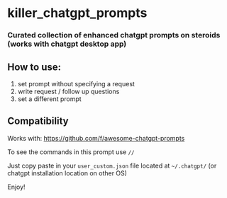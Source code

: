 # killer_chatgpt_prompts
### Curated collection of enhanced chatgpt prompts on steroids (works with chatgpt desktop app)
## How to use:
1. set prompt without specifying a request
2. write request / follow up questions
3. set a different prompt

## Compatibility
Works with: https://github.com/f/awesome-chatgpt-prompts

To see the commands in this prompt use `//`

Just copy paste in your `user_custom.json` file located at `~/.chatgpt/` (or chatgpt installation location on other OS)

Enjoy!
